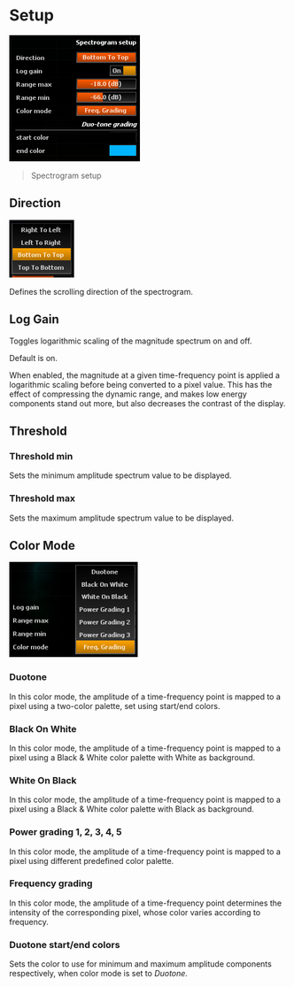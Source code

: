 # Setup

![](include/Spectrogram_Setup.png)

> Spectrogram setup

## Direction

![](include/SpectrogramSetupDirection.png)

Defines the scrolling direction of the spectrogram.

## Log Gain

Toggles logarithmic scaling of the magnitude spectrum on and off.

Default is on.

When enabled, the magnitude at a given time-frequency point is applied a logarithmic scaling before being converted to a pixel value.
This has the effect of compressing the dynamic range, and makes low energy components stand out more, but also decreases the contrast of the display.

## Threshold

### Threshold min

Sets the minimum amplitude spectrum value to be displayed.

### Threshold max

Sets the maximum amplitude spectrum value to be displayed.

## Color Mode

![](include/SpectrogramColorMode.png)

### Duotone

In this color mode, the amplitude of a time-frequency point is mapped to a pixel using a two-color palette, set using start/end colors.

### Black On White

In this color mode, the amplitude of a time-frequency point is mapped to a pixel using a Black &amp; White color palette with White as background.

### White On Black

In this color mode, the amplitude of a time-frequency point is mapped to a pixel using a Black &amp; White color palette with Black as background.

### Power grading 1, 2, 3, 4, 5

In this color mode, the amplitude of a time-frequency point is mapped to a pixel using different predefined color palette.

### Frequency grading

In this color mode, the amplitude of a time-frequency point determines the intensity of the corresponding pixel, whose color varies according to frequency.

### Duotone start/end colors

Sets the color to use for minimum and maximum amplitude components respectively, when color mode is set to _Duotone_.
